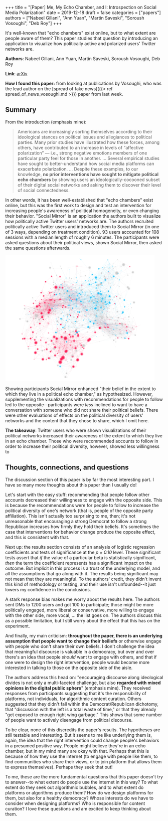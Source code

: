 +++
title = "[Paper] Me, My Echo Chamber, and I: Introspection on Social Media Polarization"
date = 2019-12-18
draft = false
categories = ["papers"]
authors = ["Nabeel Gillani", "Ann Yuan", "Martin Saveski", "Soroush Vosoughi", "Deb Roy"]
+++

It's well-known that "echo chambers" exist online, but to what extent are people aware of them? This paper studies that question by introducing an application to visualize how politically active and polarized users' Twitter networks are.

<!--more-->

**Authors**: Nabeel Gillani, Ann Yuan, Martin Saveski, Soroush Vosoughi, Deb Roy

**Link**: [arXiv](https://arxiv.org/abs/1803.01731)

**How I found this paper:** from looking at publications by Vosoughi, who was the lead author on the [spread of fake news]({{< ref spread_of_news_vosoughi.md >}}) paper from last week.

## Summary
From the introduction (emphasis mine):

> Americans are increasingly sorting themselves according to their ideological stances on political issues and allegiances to political parties. Many prior studies have illustrated how these forces, among others, have contributed to an increase in levels of “affective polarization” — i.e., strong negative emotions members of one particular party feel for those in another. ... Several empirical studies have sought to better-understand how social media platforms can exacerbate polarization. ... Despite these examples, to our knowledge, **no prior interventions have sought to mitigate political echo chambers** by showing users an ideologically-cocooned subset of their digital social networks and asking them to discover their level of social connectedness.

In other words, it has been well-established that "echo chambers" exist online, but this was the first work to design and test an intervention for increasing people's awareness of political homogeneity, or even changing their behavior. "Social Mirror" is an application the authors built to visualize how politically active Twitter users' networks are. The authors recruited politically active Twitter users and introduced them to Social Mirror (in one of 3 ways, depending on treatment condition). 93 users accounted for 108 sessions with a median length of roughly 6 minutes. The participants were asked questions about their political views, shown Social Mirror, then asked the same questions afterwards.

![Sample image from "Social Mirror" application](introspection_echo_chamber_gillani_img1.png)

Showing participants Social Mirror enhanced "their belief in the extent to which they live in a political echo chamber," as hypothesized. However, supplementing the visualizations with recommendations for people to follow led to the opposite--participants were *less* inclined to want to have a conversation with someone who did not share their political beliefs. There were other evaluations of effects on the political diversity of users' networks and the content that they chose to share, which I omit here.

**The takeaway**: Twitter users who were shown visualizations of their political networks increased their awareness of the extent to which they live in an echo chamber. Those who were recommended accounts to follow in order to increase their political diversity, however, showed less willingness to

## Thoughts, connections, and questions
The discussion section of this paper is by far the most interesting part. I have so many more thoughts about this paper than I usually do!

Let's start with the easy stuff: recommending that people follow other accounts decreased their willingness to engage with the opposite side. This is because the recommendations were for people to follow to increase the political diversity of one's network (that is, people of the opposite party affiliation). This isn't actually too surprising to me, then; it's not unreasonable that encouraging a strong Democrat to follow a strong Republican increases how firmly they hold their beliefs. It's sometimes the case that interventions for behavior change produce the opposite effect, and this is consistent with that.

Next up: the results section consists of an analysis of logistic regression coefficients and tests of significance at the *p = 0.10* level. These significant tests assert that *if* the value of a particular beta is statistically significant, *then* the term the coefficient represents has a significant impact on the outcome. But implicit in this process is a trust of the underlying model, and all the assumptions that go along with it. The results being significant may not mean that they are meaningful. To the authors' credit, they didn't invent this kind of methodology or testing, and their use isn't unfounded--it just lowers my confidence in the conclusions.

A stark response bias makes me worry about the results here. The authors sent DMs to 1200 users and got 100 to participate; those might be more politically engaged, more liberal or conservative, more willing to engage with the other side, more vocal, ... the list goes on. The authors discuss this as a possible limitation, but I still worry about the effect that this has on the experiment.

And finally, my main criticism: **throughout the paper, there is an underlying assumption that people want to change their beiliefs** or otherwise engage with people who don't share their own beliefs. I don't challenge the idea that meaningful discourse is valuable in a democracy, but over and over there's an idea that people *should* want to engage with others, and that if one were to design the right intervention, people would become more interested in talking to those on the opposite side of the aisle.

The authors address this head on: "encouraging discourse along ideological divides is not only a multi-faceted challenge, but also **regarded with mixed opinions in the digital public sphere**" (emphasis mine). They received responses from participants suggesting that it's the responsibility of platforms, not individuals, for algorithmic content curation. Others suggested that they didn't fall within the Democrat/Republican dichotomy, that "discussion with the left is a total waste of time," or that they already "get exposed to enough right wing garbage." This shows that some number of people want to actively disengage from political discourse.

To be clear, none of this discredits the paper's results. The hypotheses are still testable and interesting. But it seems to me like underlying them is, again, the idea that the right intervention could change people's behaviors in a presumed positive way. People might believe they're in an echo chamber, but in my mind many are okay with that. Perhaps that this is because of how they use the internet (to engage with people like them, to find communities who share their views, or to join platform that allows them to express themselves). Perhaps they seek that out!

To me, these are the more fundamental questions that this paper doesn't try to answer--to what extent do people use the internet in this way? To what extent do they seek out algorithmic bubbles, and to what extent do platforms or algorithms produce them? How do we design platforms for them, but also for a healthy democracy? Whose interests do we have to consider when designing platforms? Who is responsible for content curation? I love these questions and am excited to keep thinking about them.
